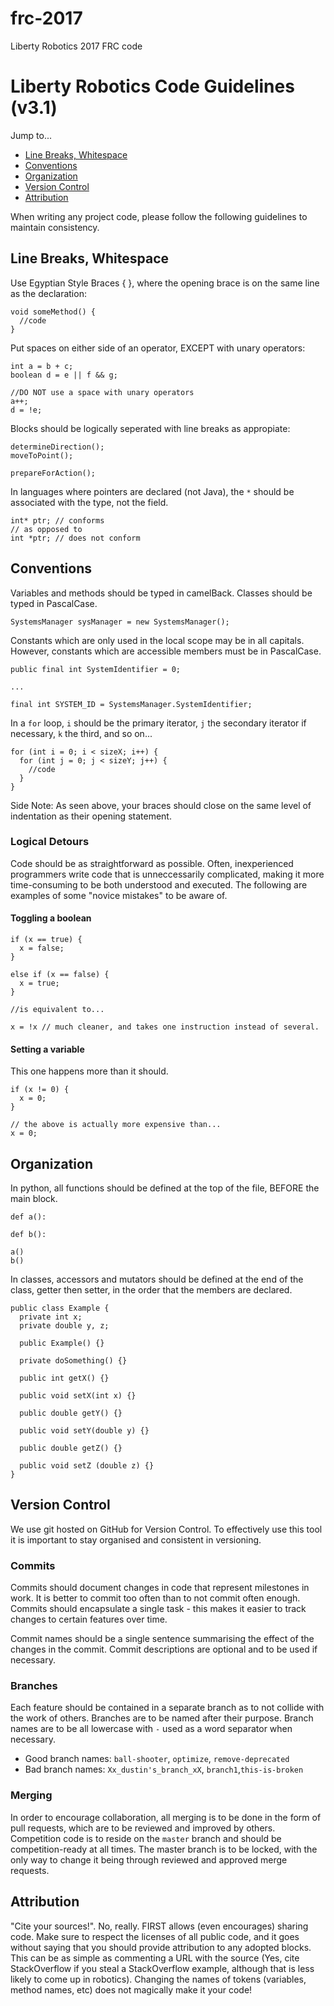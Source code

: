 # frc-2017
Liberty Robotics 2017 FRC code

# Liberty Robotics Code Guidelines (v3.1)
Jump to...
- [Line Breaks, Whitespace](#line-breaks-whitespace)
- [Conventions](#conventions)
- [Organization](#organization)
- [Version Control](#version-control)
- [Attribution](#attribution)

When writing any project code, please follow the following guidelines to maintain consistency.
## Line Breaks, Whitespace
Use Egyptian Style Braces { }, where the opening brace is on the same line as the declaration:
```
void someMethod() {
  //code
}
```
Put spaces on either side of an operator, EXCEPT with unary operators:
```
int a = b + c;
boolean d = e || f && g;

//DO NOT use a space with unary operators
a++;
d = !e;
```
Blocks should be logically seperated with line breaks as appropiate:
```
determineDirection();
moveToPoint();

prepareForAction();
```
In languages where pointers are declared (not Java), the `*` should be associated with the type, not the field.
```
int* ptr; // conforms
// as opposed to
int *ptr; // does not conform
```
## Conventions
Variables and methods should be typed in camelBack. Classes should be typed in PascalCase.
```
SystemsManager sysManager = new SystemsManager();
```
Constants which are only used in the local scope may be in all capitals. However, constants which are accessible members must be in PascalCase.
```
public final int SystemIdentifier = 0;

...

final int SYSTEM_ID = SystemsManager.SystemIdentifier;
```
In a `for` loop, `i` should be the primary iterator, `j` the secondary iterator if necessary, `k` the third, and so on...
```
for (int i = 0; i < sizeX; i++) {
  for (int j = 0; j < sizeY; j++) {
    //code
  }
}
```
Side Note: As seen above, your braces should close on the same level of indentation as their opening statement.

### Logical Detours
Code should be as straightforward as possible. Often, inexperienced programmers write code that is unneccessarily complicated, making it more time-consuming to be both understood and executed. The following are examples of some "novice mistakes" to be aware of.
#### Toggling a boolean
```
if (x == true) {
  x = false;
}

else if (x == false) {
  x = true;
}

//is equivalent to...

x = !x // much cleaner, and takes one instruction instead of several.
```
#### Setting a variable
This one happens more than it should.
```
if (x != 0) {
  x = 0;
}

// the above is actually more expensive than...
x = 0;
```
## Organization
In python, all functions should be defined at the top of the file, BEFORE the main block.
```
def a():

def b():

a()
b()
```
In classes, accessors and mutators should be defined at the end of the class, getter then setter, in the order that the members are declared. 
```
public class Example {
  private int x;
  private double y, z;
  
  public Example() {}
  
  private doSomething() {}
  
  public int getX() {}
  
  public void setX(int x) {}
  
  public double getY() {}
  
  public void setY(double y) {}
  
  public double getZ() {}
  
  public void setZ (double z) {}
}
  ```
## Version Control
We use git hosted on GitHub for Version Control. To effectively use this tool it is important to stay organised and consistent in versioning.
### Commits
Commits should document changes in code that represent milestones in work. It is better to commit too often than to not commit often enough. Commits should encapsulate a single task - this makes it easier to track changes to certain features over time.

Commit names should be a single sentence summarising the effect of the changes in the commit. Commit descriptions are optional and to be used if necessary.
### Branches
Each feature should be contained in a separate branch as to not collide with the work of others. Branches are to be named after their purpose. Branch names are to be all lowercase with `-` used as a word separator when necessary.
* Good branch names: `ball-shooter`, `optimize`, `remove-deprecated`
* Bad branch names: `Xx_dustin's_branch_xX`, `branch1`,`this-is-broken`

### Merging
In order to encourage collaboration, all merging is to be done in the form of pull requests, which are to be reviewed and improved by others. Competition code is to reside on the ```master``` branch and should be competition-ready at all times. The master branch is to be locked, with the only way to change it being through reviewed and approved merge requests.
## Attribution
"Cite your sources!". No, really. FIRST allows (even encourages) sharing code. Make sure to respect the licenses of all public code, and it goes without saying that you should provide attribution to any adopted blocks. This can be as simple as commenting a URL with the source (Yes, cite StackOverflow if you steal a StackOverflow example, although that is less likely to come up in robotics). Changing the names of tokens (variables, method names, etc) does not magically make it your code!
